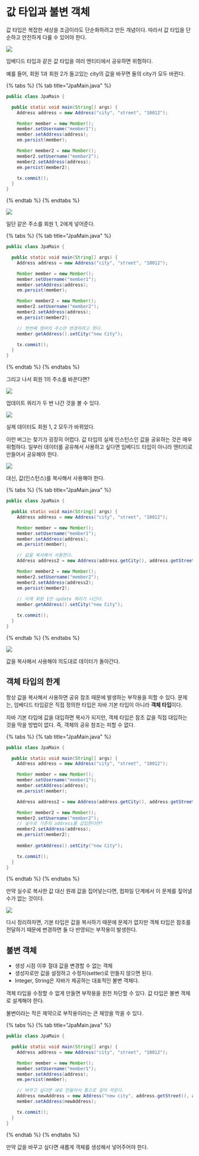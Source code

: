 # 값 타입과 불변 객체

값 타입은 복잡한 세상을 조금이라도 단순화하려고 만든 개념이다. 따라서 값 타입을 단순하고 안전하게 다룰 수 있어야 한다.

![](../../.gitbook/assets/kimyounghan-orm-jpa/09/screenshot%202021-03-31%20오후%208.37.46.png)

임베디드 타입과 같은 값 타입을 여러 엔티티에서 공유하면 위험하다.

예를 들어, 회원 1과 회원 2가 들고있는 city의 값을 바꾸면 둘의 city가 모두 바뀐다.

{% tabs %} {% tab title="JpaMain.java" %}

```java
public class JpaMain {

  public static void main(String[] args) {
    Address address = new Address("city", "street", "10012");

    Member member = new Member();
    member.setUsername("member1");
    member.setAddress(address);
    em.persist(member);

    Member member2 = new Member();
    member2.setUsername("member2");
    member2.setAddress(address);
    em.persist(member2);

    tx.commit();
  }
}
```

{% endtab %} {% endtabs %}

![](../../.gitbook/assets/kimyounghan-orm-jpa/09/screenshot%202021-03-31%20오후%209.11.26.png)

일단 같은 주소를 회원 1, 2에게 넣어준다.

{% tabs %} {% tab title="JpaMain.java" %}

```java
public class JpaMain {

  public static void main(String[] args) {
    Address address = new Address("city", "street", "10012");

    Member member = new Member();
    member.setUsername("member1");
    member.setAddress(address);
    em.persist(member);

    Member member2 = new Member();
    member2.setUsername("member2");
    member2.setAddress(address);
    em.persist(member2);

    // 첫번째 멤버의 주소만 변경하려고 한다.
    member.getAddress().setCity("new City");

    tx.commit();
  }
}
```

{% endtab %} {% endtabs %}

그리고 나서 회원 1의 주소를 바꾼다면?

![](../../.gitbook/assets/kimyounghan-orm-jpa/09/screenshot%202021-03-31%20오후%209.15.10.png)

업데이트 쿼리가 두 번 나간 것을 볼 수 있다.

![](../../.gitbook/assets/kimyounghan-orm-jpa/09/screenshot%202021-03-31%20오후%209.14.39.png)

실제 데이터도 회원 1, 2 모두가 바뀌었다.

이런 버그는 찾기가 굉장히 어렵다. 값 타입의 실제 인스턴스인 값을 공유하는 것은 매우 위험하다. 일부러 데이터를 공유해서 사용하고 싶다면 임베디드 타입이 아니라 엔티티로 만들어서 공유해야 한다.

![](../../.gitbook/assets/kimyounghan-orm-jpa/09/screenshot%202021-03-31%20오후%208.37.50.png)

대신, 값(인스턴스)를 복사해서 사용해야 한다.

{% tabs %} {% tab title="JpaMain.java" %}

```java
public class JpaMain {

  public static void main(String[] args) {
    Address address = new Address("city", "street", "10012");

    Member member = new Member();
    member.setUsername("member1");
    member.setAddress(address);
    em.persist(member);

    // 값을 복사해서 사용한다.
    Address address2 = new Address(address.getCity(), address.getStreet(), address.getZipcode());

    Member member2 = new Member();
    member2.setUsername("member2");
    member2.setAddress(address2);
    em.persist(member2);
    
    // 이제 회원 1만 update 쿼리가 나간다.
    member.getAddress().setCity("new City");

    tx.commit();
  }
}
```

{% endtab %} {% endtabs %}

![](../../.gitbook/assets/kimyounghan-orm-jpa/09/screenshot%202021-03-31%20오후%209.19.16.png)

값을 복사해서 사용해야 의도대로 데이터가 돌아간다.

## 객체 타입의 한계

항상 값을 복사해서 사용하면 공유 참조 때문에 발생하는 부작용을 피할 수 있다. 문제는, 임베디드 타입같은 직접 정의한 타입은 자바 기본 타입이 아니라 **객체 타입**이다.

자바 기본 타입에 값을 대입하면 복사가 되지만, 객체 타입은 참조 값을 직접 대입하는 것을 막을 방법이 없다. 즉, 객체의 공유 참조는 피할 수 없다.

{% tabs %} {% tab title="JpaMain.java" %}

```java
public class JpaMain {

  public static void main(String[] args) {
    Address address = new Address("city", "street", "10012");

    Member member = new Member();
    member.setUsername("member1");
    member.setAddress(address);
    em.persist(member);

    Address address2 = new Address(address.getCity(), address.getStreet(), address.getZipcode());

    Member member2 = new Member();
    member2.setUsername("member2");
    // 실수로 기존의 address를 삽입한다면?
    member2.setAddress(address);
    em.persist(member2);
    
    member.getAddress().setCity("new City");

    tx.commit();
  }
}
```

{% endtab %} {% endtabs %}

만약 실수로 복사한 값 대신 원래 값을 집어넣는다면, 컴파일 단계에서 이 문제를 짚어낼 수가 없는 것이다.

![](../../.gitbook/assets/kimyounghan-orm-jpa/09/screenshot%202021-03-31%20오후%209.25.32.png )

다시 정리하자면, 기본 타입은 값을 복사하기 때문에 문제가 없지만 객체 타입은 참조를 전달하기 때문에 변경하면 둘 다 반영되는 부작용이 발생한다. 

## 불변 객체

- 생성 시점 이후 절대 값을 변경할 수 없는 객체
- 생성자로만 값을 설정하고 수정자(setter)로 만들지 않으면 된다.
- Integer, String은 자바가 제공하는 대표적인 불변 객체다.

객체 타입을 수정할 수 없게 만들면 부작용을 원천 차단할 수 있다. 값 타입은 불변 객체로 설계해야 한다.

불변이라는 작은 제약으로 부작용이라는 큰 재앙을 막을 수 있다.

{% tabs %} {% tab title="JpaMain.java" %}

```java
public class JpaMain {

  public static void main(String[] args) {
    Address address = new Address("city", "street", "10012");

    Member member = new Member();
    member.setUsername("member1");
    member.setAddress(address);
    em.persist(member);

    // 바꾸고 싶다면 새로 만들어서 통으로 갈아 끼운다.
    Address newAddress = new Address("new city", address.getStreet(), address.getZipcode());
    member.setAddress(newAddress);

    tx.commit();
  }
}
```

{% endtab %} {% endtabs %}

만약 값을 바꾸고 싶다면 새롭게 객체를 생성해서 넣어주어야 한다.